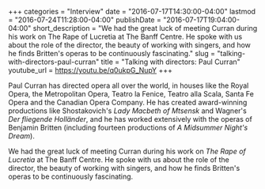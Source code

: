 +++
categories = "Interview"
date = "2016-07-17T14:30:00-04:00"
lastmod = "2016-07-24T11:28:00-04:00"
publishDate = "2016-07-17T19:04:00-04:00"
short_description = "We had the great luck of meeting Curran during his work on The Rape of Lucretia at The Banff Centre. He spoke with us about the role of the director, the beauty of working with singers, and how he finds Britten's operas to be continuously fascinating."
slug = "talking-with-directors-paul-curran"
title = "Talking with directors: Paul Curran"
youtube_url = https://youtu.be/q0ukpG_NupY
+++

Paul Curran has directed opera all over the world, in houses like the Royal Opera, the Metropolitan Opera, Teatro la Fenice, Teatro alla Scala, Santa Fe Opera and the Canadian Opera Company. He has created award-winning productions like Shostakovich's *Lady Macbeth of Mtsensk* and Wagner's *Der fliegende Holländer*, and he has worked extensively with the operas of Benjamin Britten (including fourteen productions of *A Midsummer Night's Dream*).

We had the great luck of meeting Curran during his work on *The Rape of Lucretia* at The Banff Centre. He spoke with us about the role of the director, the beauty of working with singers, and how he finds Britten's operas to be continuously fascinating.
